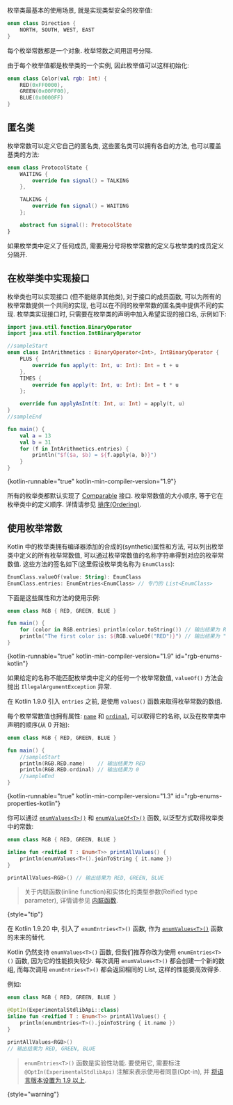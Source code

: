 [//]: # (title: 枚举类)

枚举类最基本的使用场景, 就是实现类型安全的枚举值:

```kotlin
enum class Direction {
    NORTH, SOUTH, WEST, EAST
}
```

每个枚举常数都是一个对象. 枚举常数之间用逗号分隔.

由于每个枚举值都是枚举类的一个实例, 因此枚举值可以这样初始化:

```kotlin
enum class Color(val rgb: Int) {
    RED(0xFF0000),
    GREEN(0x00FF00),
    BLUE(0x0000FF)
}
```

## 匿名类

枚举常数可以定义它自己的匿名类, 这些匿名类可以拥有各自的方法, 也可以覆盖基类的方法:

```kotlin
enum class ProtocolState {
    WAITING {
        override fun signal() = TALKING
    },

    TALKING {
        override fun signal() = WAITING
    };

    abstract fun signal(): ProtocolState
}
```

如果枚举类中定义了任何成员, 需要用分号将枚举常数的定义与枚举类的成员定义分隔开.

## 在枚举类中实现接口

枚举类也可以实现接口 (但不能继承其他类), 对于接口的成员函数,
可以为所有的枚举常数提供一个共同的实现, 也可以在不同的枚举常数的匿名类中提供不同的实现.
枚举类实现接口时, 只需要在枚举类的声明中加入希望实现的接口名, 示例如下:

```kotlin
import java.util.function.BinaryOperator
import java.util.function.IntBinaryOperator

//sampleStart
enum class IntArithmetics : BinaryOperator<Int>, IntBinaryOperator {
    PLUS {
        override fun apply(t: Int, u: Int): Int = t + u
    },
    TIMES {
        override fun apply(t: Int, u: Int): Int = t * u
    };

    override fun applyAsInt(t: Int, u: Int) = apply(t, u)
}
//sampleEnd

fun main() {
    val a = 13
    val b = 31
    for (f in IntArithmetics.entries) {
        println("$f($a, $b) = ${f.apply(a, b)}")
    }
}
```
{kotlin-runnable="true" kotlin-min-compiler-version="1.9"}

所有的枚举类都默认实现了 [Comparable](https://kotlinlang.org/api/latest/jvm/stdlib/kotlin/-comparable/index.html) 接口.
枚举常数值的大小顺序, 等于它在枚举类中的定义顺序.
详情请参见 [排序(Ordering)](collection-ordering.md).

## 使用枚举常数

Kotlin 中的枚举类拥有编译器添加的合成的(synthetic)属性和方法, 可以列出枚举类中定义的所有枚举常数值, 可以通过枚举常数值的名称字符串得到对应的枚举常数值.
这些方法的签名如下(这里假设枚举类名称为 `EnumClass`):

```kotlin
EnumClass.valueOf(value: String): EnumClass
EnumClass.entries: EnumEntries<EnumClass> // 专门的 List<EnumClass>
```

下面是这些属性和方法的使用示例:

```kotlin
enum class RGB { RED, GREEN, BLUE }

fun main() {
    for (color in RGB.entries) println(color.toString()) // 输出结果为 RED, GREEN, BLUE
    println("The first color is: ${RGB.valueOf("RED")}") // 输出结果为 "The first color is: RED"
}
```
{kotlin-runnable="true" kotlin-min-compiler-version="1.9" id="rgb-enums-kotlin"}

如果给定的名称不能匹配枚举类中定义的任何一个枚举常数值, `valueOf()` 方法会抛出 `IllegalArgumentException` 异常.

在 Kotlin 1.9.0 引入 `entries` 之前, 是使用 `values()` 函数来取得枚举常数的数组.

每个枚举常数值也拥有属性:
[`name`](https://kotlinlang.org/api/latest/jvm/stdlib/kotlin/-enum/name.html)
和
[`ordinal`](https://kotlinlang.org/api/latest/jvm/stdlib/kotlin/-enum/ordinal.html),
可以取得它的名称, 以及在枚举类中声明的顺序(从 0 开始):

```kotlin
enum class RGB { RED, GREEN, BLUE }

fun main() {
    //sampleStart
    println(RGB.RED.name)    // 输出结果为 RED
    println(RGB.RED.ordinal) // 输出结果为 0
    //sampleEnd
}
```
{kotlin-runnable="true" kotlin-min-compiler-version="1.3" id="rgb-enums-properties-kotlin"}

你可以通过
[`enumValues<T>()`](https://kotlinlang.org/api/latest/jvm/stdlib/kotlin/enum-values.html)
和
[`enumValueOf<T>()`](https://kotlinlang.org/api/latest/jvm/stdlib/kotlin/enum-value-of.html)
函数, 以泛型方式取得枚举类中的常数:

```kotlin
enum class RGB { RED, GREEN, BLUE }

inline fun <reified T : Enum<T>> printAllValues() {
    println(enumValues<T>().joinToString { it.name })
}

printAllValues<RGB>() // 输出结果为 RED, GREEN, BLUE
```

> 关于内联函数(inline function)和实体化的类型参数(Reified type parameter), 详情请参见 [内联函数](inline-functions.md).
>
{style="tip"}

在 Kotlin 1.9.20 中, 引入了 `enumEntries<T>()` 函数,  作为
[`enumValues<T>()`](https://kotlinlang.org/api/latest/jvm/stdlib/kotlin/enum-values.html)
函数的未来的替代.

Kotlin 仍然支持 `enumValues<T>()` 函数, 但我们推荐你改为使用 `enumEntries<T>()` 函数, 因为它的性能损失较少.
每次调用 `enumValues<T>()` 都会创建一个新的数组, 而每次调用 `enumEntries<T>()` 都会返回相同的 List, 这样的性能要高效得多.

例如:

```kotlin
enum class RGB { RED, GREEN, BLUE }

@OptIn(ExperimentalStdlibApi::class)
inline fun <reified T : Enum<T>> printAllValues() {
    println(enumEntries<T>().joinToString { it.name })
}

printAllValues<RGB>()
// 输出结果为 RED, GREEN, BLUE
```

> `enumEntries<T>()` 函数是实验性功能. 要使用它, 需要标注 `@OptIn(ExperimentalStdlibApi)` 注解来表示使用者同意(Opt-in),
> 并 [将语言版本设置为 1.9 以上](gradle-compiler-options.md#attributes-common-to-jvm-and-js).
>
{style="warning"}
